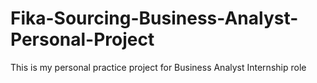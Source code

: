 # Fika-Sourcing-Business-Analyst-Personal-Project
This is my personal practice project for Business Analyst Internship role
